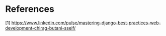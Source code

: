 # References
[1] https://www.linkedin.com/pulse/mastering-django-best-practices-web-development-chirag-butani-sseif/